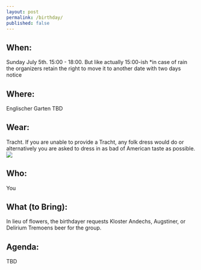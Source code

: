 ```yaml
---
layout: post
permalink: /birthday/
published: false
---
```


## When: 
Sunday July 5th.  15:00 - 18:00.  But like actually 15:00-ish
*in case of rain the organizers retain the right to move it to another date with two days notice

## Where: 
Englischer Garten TBD

## Wear:
Tracht.  If you are unable to provide a Tracht, any folk dress would do or alternatively you are asked to dress in as bad of American taste as possible.
![]({{DenisPeskov.github.io}}/images/wiesn.jpg) 


## Who:
You

## What (to Bring):
In lieu of flowers, the birthdayer requests Kloster Andechs,  Augstiner, or Delirium Tremoens beer for the group.  

## Agenda:
TBD
                                                  
